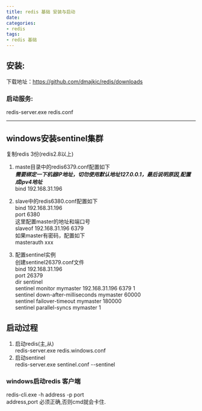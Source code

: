 ```yaml
---
title: redis 基础 安装与启动
date:
categories:
- redis
tags:
- redis 基础
---
```


## 安装:
  下载地址：https://github.com/dmajkic/redis/downloads
### 启动服务:
  redis-server.exe redis.conf

---
## windows安装sentinel集群
复制redis 3份(redis2.8以上)
1. maste目录中的redis6379.conf配置如下  
  ***需要绑定一下机器IP地址，切勿使用默认地址127.0.0.1，最后说明原因,配置成ipv4地址***  
bind 192.168.31.196

2. slave中的redis6380.conf配置如下  
bind 192.168.31.196  
port 6380  
  这里配置master的地址和端口号  
    slaveof 192.168.31.196 6379  
  如果master有密码，配置如下  
    masterauth xxx

3. 配置sentinel实例  
创建sentinel26379.conf文件  
bind 192.168.31.196  
port 26379  
dir sentinel  
sentinel monitor mymaster 192.168.31.196 6379 1  
sentinel down-after-milliseconds mymaster 60000  
sentinel failover-timeout mymaster 180000  
sentinel parallel-syncs mymaster 1  

## 启动过程
1. 启动redis(主,从)  
redis-server.exe redis.windows.conf  
2. 启动sentinel  
redis-server.exe sentinel.conf --sentinel  

### windows启动redis 客户端
redis-cli.exe -h address -p port  
address,port 必须正确,否则cmd就会卡住.  
